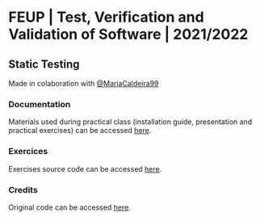 # FEUP | Test, Verification and Validation of Software | 2021/2022

## Static Testing

Made in colaboration with <a href="https://github.com/MariaCaldeira99">@MariaCaldeira99</a>

### Documentation
Materials used during practical class (installation guide, presentation and practical exercises) can be accessed [here](https://github.com/anatdiass/TVVS_Static_Testing/tree/main/docs).

### Exercices 
Exercises source code can be accessed [here](https://github.com/anatdiass/TVVS_Static_Testing).

### Credits
Original code can be accessed [here](https://github.com/janbodnar/Java-Snake-Game).

